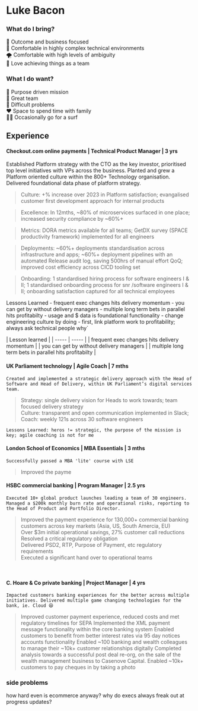# Luke Bacon

### What do I bring?

💸 Outcome and business focused <br>
🤯 Comfortable in highly complex technical environments <br>
🌪️ Comfortable with high levels of ambiguity <br>
🤝 Love achieving things as a team <br>

### What I do want?

🙌 Purpose driven mission <br>
🤝 Great team <br>
🧐 Difficult problems <br>
❤️ Space to spend time with family <br>
🏄‍♂️ Occasionally go for a surf <br>

## Experience

#### Checkout.com online payments | Technical Product Manager | 3 yrs

Established Platform strategy with the CTO as the key investor, prioritised top level initiatives with VPs across the business. Planted and grew a Platform oriented culture within the 800+ Technology organisation. Delivered foundational data phase of platform strategy.

> Culture: +% increase over 2023 in Platform satisfaction; evangalised customer first development approach for internal products <br>

> Excellence:  In 12mths, ~80% of microservices surfaced in one place; increased security compliance by ~60%+ <br>

> Metrics: DORA metrics available for all teams; GetDX survey (SPACE productivity framework) implemented for all engineers <br>

> Deployments: ~60%+ deployments standardisation across infrastructure and apps; ~60%+ deployment pipelines with an automated Release audit log, saving 500hrs of manual effort QoQ; improved cost efficiency across CICD tooling set <br>

> Onboarding: 1 standardised hiring process for software engineers I & II; 1 standardised onboarding process for snr /software engineers I & II; onboarding satisfaction captured for all technical employees <br>

Lessons Learned - frequent exec changes hits delivery momentum - you can get by without delivery managers - multiple long term bets in parallel hits profitabilty - usage and $ data is foundational functionality - change engineering culture by doing - first, link platform work to profitability; always ask technical people why`

| Lesson learned | | ----- | ----- | | frequent exec changes hits delivery momentum | | you can get by without delivery managers | | multiple long term bets in parallel hits profitabilty |

#### UK Parliament technology | Agile Coach | 7 mths

`Created and implemented a strategic delivery approach with the Head of Software and Head of Delivery, within UK Parliament’s digital services team. `

> Strategy: single delivery vision for Heads to work towards; team focused delivery strategy <br>
> Culture: transparent and open communication implemented in Slack;  <br>
> Coach: weekly 121s across 30 software engineers <br>

`Lessons Learned: heros != strategic, the purpose of the mission is key; agile coaching is not for me `


#### London School of Economics | MBA Essentials | 3 mths

`Successfully passed a MBA 'lite' course with LSE `

> Improved the payme


#### HSBC commercial banking | Program Manager | 2.5 yrs

`Executed 10+ global product launches leading a team of 30 engineers. Managed a $200k monthly burn rate and operational risks, reporting to the Head of Product and Portfolio Director.  `

> Improved the payment experience for 130,000+ commercial banking customers across key markets (Asia, US, South Amercia, EU) <br>
> Over $3m initial operational savings, 27% customer call reductions <br>
> Resolved a critical regulatory obligation <br>
> Delivered PSD2, RTP, Purpose of Payment, etc regulatory requirements <br>
> Executed a significant hand over to operational teams <br>
<br>

#### C. Hoare & Co private banking | Project Manager | 4 yrs

`Impacted customers banking experiences for the better across multiple initiatives. Delivered multiple game changing technologies for the bank, ie. Cloud 😆 `

> Improved customer payment experience, reduced costs and met regulatory timelines for SEPA
> Implemented the XML payment message functionality within the core banking system
> Enabled customers to benefit from better interest rates via 95 day notices accounts functionality
> Enabled ~100 banking and wealth colleagues to manage their ~10k+ customer relationships digitally
> Completed analysis towards a successful post deal re-org, on the sale of the wealth management  business to Casenove Capital.
> Enabled ~10k+ customers to pay cheques in by taking a photo


### side problems

how hard even is ecommerce anyway?
why do execs always freak out at progress updates?
